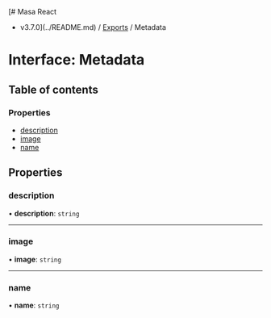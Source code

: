 [# Masa React

- v3.7.0](../README.md) / [Exports](../modules.md) / Metadata

# Interface: Metadata

## Table of contents

### Properties

- [description](Metadata.md#description)
- [image](Metadata.md#image)
- [name](Metadata.md#name)

## Properties

### description

• **description**: `string`

---

### image

• **image**: `string`

---

### name

• **name**: `string`
